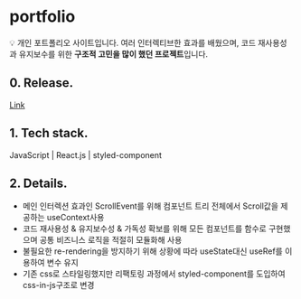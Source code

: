 # portfolio

💡 개인 포트폴리오 사이트입니다. 여러 인터렉티브한 효과를 배웠으며, 코드 재사용성과 유지보수를 위한 **구조적 고민을 많이 했던 프로젝트**입니다.

## 0. Release.

[Link](https://woobba.site/)

## 1. Tech stack.

JavaScript | React.js | styled-component

## 2. Details.

- 메인 인터렉션 효과인 ScrollEvent를 위해 컴포넌트 트리 전체에서 Scroll값을 제공하는 useContext사용
- 코드 재사용성 & 유지보수성 & 가독성 확보를 위해 모든 컴포넌트를 함수로 구현했으며 공통 비즈니스 로직을 적절히 모듈화해 사용
- 불필요한 re-rendering을 방지하기 위해 상황에 따라 useState대신 useRef를 이용하여 변수 유지
- 기존 css로 스타일링했지만 리팩토링 과정에서 styled-component를 도입하여 css-in-js구조로 변경
